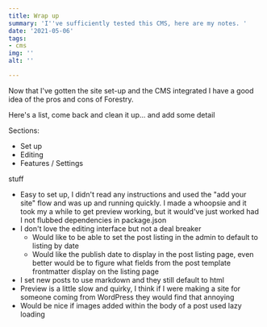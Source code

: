 ```yaml
---
title: Wrap up
summary: 'I''ve sufficiently tested this CMS, here are my notes. '
date: '2021-05-06'
tags:
- cms
img: ''
alt: ''

---
```

Now that I've gotten the site set-up and the CMS integrated I have a good idea of the pros and cons of Forestry.

Here's a list, come back and clean it up... and add some detail

Sections:

* Set up
* Editing
* Features / Settings

stuff

* Easy to set up, I didn't read any instructions and used the "add your site" flow and was up and running quickly. I made a whoopsie and it took my a while to get preview working, but it would've just worked had I not flubbed dependencies in package.json
* I don't love the editing interface but not a deal breaker
  * Would like to be able to set the post listing in the admin to default to listing by date
  * Would like the publish date to display in the post listing page, even better would be to figure what fields from the post template frontmatter display on the listing page
* I set new posts to use markdown and they still default to html
* Preview is a little slow and quirky, I think if I were making a site for someone coming from WordPress they would find that annoying
* Would be nice if images added within the body of a post used lazy loading